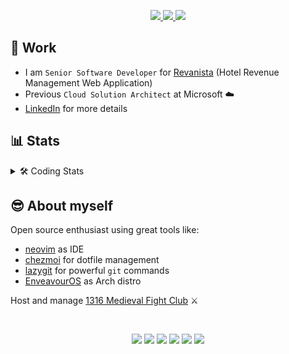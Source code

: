 <p align="center">
    <a href="https://app.pluralsight.com/profile/abiencourt" >
        <img src="https://img.shields.io/badge/Pluralsight-black?style=for-the-badge&logo=pluralsight" />
    </a>
    <a href="https://www.linkedin.com/in/adrien-biencourt/">
        <img src="https://img.shields.io/badge/LinkedIn-0A66C2?&style=for-the-badge&logo=linkedin"/>
    </a>
    <a href="https://crowdin.com/profile/abiencourt">
        <img src="https://img.shields.io/badge/Crowdin-30660f?style=for-the-badge&logo=crowdin"/>
    </a>
</p>

## 💼 Work

- I am `Senior Software Developer` for [Revanista](https://www.revanista.com/) (Hotel Revenue Management Web Application)
- Previous `Cloud Solution Architect` at Microsoft ☁️
- [LinkedIn](https://www.linkedin.com/in/adrien-biencourt/) for more details

## 📊 Stats

<details>
    <summary>🛠️ Coding Stats</summary>
    <br />
    <a href="https://wakapi.dev/">
        <img src="https://wakapi.dev/api/badge/abiencourt/abiencourt/interval:30_days?label=last%2030d"/>
    </a>
    <a href="https://codeium.com/profile/abiencourt">
        <img src="https://codeium.com/badges/user/abiencourt/autocomplete" alt="autocomplete" />
    </a>
    <br />
    <a href="https://wakapi.dev/">
        <img src="https://github-readme-stats.vercel.app/api/wakatime?username=abiencourt&api_domain=wakapi.dev&bg_color=1A202C&title_color=2F855A&icon_color=2F855A&text_color=ffffff&custom_title=Wakapi%20Week%20Stats&layout=compact"/>
    </a>
</details>

## 😎 About myself

Open source enthusiast using great tools like:
- [neovim](https://neovim.io/) as IDE
- [chezmoi](https://www.chezmoi.io/) for dotfile management
- [lazygit](https://github.com/jesseduffield/lazygit) for powerful `git` commands
- [EnveavourOS](https://endeavouros.com/) as Arch distro

Host and manage [1316 Medieval Fight Club](https://1316.ie) ⚔️


<br />

<p align="center">
    <a href="https://github.com/abiencourt/nvim"><img src="https://img.shields.io/badge/Neovim-black?&style=for-the-badge&logo=neovim" /></a>
    <img src="https://img.shields.io/badge/typescript%20-%23007ACC.svg?&style=for-the-badge&logo=typescript&logoColor=white" />
    <img src="https://img.shields.io/badge/react%20-%2361DAFB.svg?&style=for-the-badge&logo=react&logoColor=black" />
    <img src="https://img.shields.io/badge/angular%20-%23DD0031.svg?&style=for-the-badge&logo=angular&logoColor=black" />
    <a href="https://aur.archlinux.org/account/abiencourt"><img src="https://img.shields.io/badge/Arch_Linux-1793D1?&style=for-the-badge&logo=archlinux&logoColor=white" /></a>
    <a href="https://codeium.com/profile/abiencourt"><img src="https://img.shields.io/badge/Codeium-049D8E?&style=for-the-badge&logo=codeium&logoColor=white" /></a>
</p>
